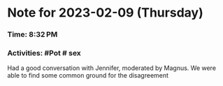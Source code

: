# Note for 2023-02-09 (Thursday)
### Time: 8:32 PM
### Activities: #Pot  # sex

Had a good conversation with Jennifer, moderated by Magnus. We were able to find some common ground for the disagreement
